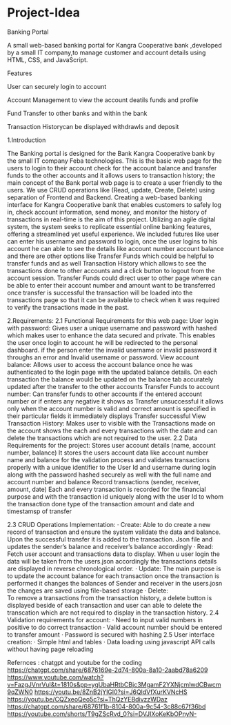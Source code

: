 # Project-Idea

Banking Portal

A small web-based banking portal for Kangra Cooperative bank ,developed by a small IT company,to manage customer and account details using HTML, CSS, and JavaScript.

Features

User can securely login to account 

Account Management to view the account deatils funds and profile

Fund Transfer to other banks and within the bank

Transaction Historycan be displayed withdrawls and deposit




1.Introduction
 
The Banking portal is designed for the Bank Kangra Cooperative bank by the small IT company Feba technologies. This is the basic web page for the users to login to their account check for the account balance and transfer funds to the other accounts and it allows users to transaction history; the main concept of the Bank portal web page is to create a user friendly to the users. We use CRUD operations like (Read, update, Create, Delete) using separation of Frontend and Backend.
Creating a web-based banking interface for Kangra Cooperative bank that enables customers to safely log in, check account information, send money, and monitor the history of transactions in real-time is the aim of this project. Utilizing an agile digital system, the system seeks to replicate essential online banking features, offering a streamlined yet useful experience.
We included futures like user can enter his username and password to login, once the user logins to his account he can able to see the details like account number account balance and there are other options like Transfer Funds which could be helpful to transfer funds and as well Transaction History which allows to see the transactions done to other accounts and a click button to logout from the account session.
Transfer Funds could direct user to other page where can be able to enter their account number and amount want to be transferred once transfer is successful the transaction will be loaded into the transactions page so that it can be available to check when it was required to verify the transactions made in the past.
 
 
 
 
 
 
 
2.Requirements:
2.1 Functional Requirements for this web page: 
User login with password: Gives user a unique username and password with hashed which makes user to enhance the data secured and private. This enables the user once login to account he will be redirected to the personal dashboard. if the person enter the invalid username or invalid password it throughs an error and Invalid username or password.
View account balance: Allows user to access the account balance once he was authenticated to the login page with the updated balance details. On each transaction the balance would be updated on the balance tab accurately updated after the transfer to the other accounts
Transfer Funds to account number:  Can transfer funds to other accounts if the entered account number or if enters any negative it shows as Transfer unsuccessful it allows only when the account number is valid and correct amount is specified in their particular fields it immediately displays Transfer successful
View Transaction History: Makes user to visible with the Transactions made on the account shows the each and every transactions with the date and can delete the transactions which are not required to the user.
2.2 Data Requirements for the project: 
Stores user account details (name, account number, balance) 
It stores the users account data like account number name and balance for the validation process and validates transactions properly with a unique identifier to the User Id and username during login along with the password hashed securely as well with the full name and account number and balance
Record transactions (sender, receiver, amount, date) 
Each and every transaction is recorded for the financial purpose and with the transaction id uniquely along with the user Id to whom the transaction done type of the transaction amount and date and timestamsp of transfer


2.3 CRUD Operations Implementation: 
·      Create:
Able to do create a new record of transaction and ensure the system validate the data and balance. Upon the successful transfer it is added to the transaction. Json file and updates the sender’s balance and receiver’s balance accordingly
·      Read:
Fetch user account and transactions data to display. When u user login the data will be  	taken from the users.json accordingly the transactions details are displayed in reverse chronological order.
·      Update:
The main purpose is to update the account balance for each transaction once the transaction is performed it changes the balances of Sender and receiver in the users.josn the changes are saved using file-based storage
·      Delete:  
To remove a transactions from the transaction history, a delete button is displayed beside of each transaction and user can able to delete the transcation which are not required to display in the transaction history.
2.4 Validation requirements for account: 
·                  Need to input valid numbers in positive to do correct transaction 
·                  Valid account number should be entered to transfer amount 
·                  Password is secured with hashing 
2.5 User interface creation: 
·                  Simple html and tables 
·                  Data loading using javascript API calls without having page reloading 





Refernces : chatgpt and youtube for the coding
https://chatgpt.com/share/6876169e-2d74-800a-8a10-2aabd78a6209
https://www.youtube.com/watch?v=FazgJVnrVuI&t=1810s&pp=ygUbaHRtbCBjc3MgamF2YXNjcmlwdCBwcm9qZWN0
https://youtu.be/8ZnB2jYlGl0?si=J6QldVfXurKVNcHS
https://youtu.be/CQZxeoQeo5c?si=ThQzYEBdivzzWDaz
https://chatgpt.com/share/68761f1b-8104-800a-9c54-3c88c67f36bd
https://youtube.com/shorts/T9gZScRvd_0?si=DVJIXoKeKbOPnyN-
            
